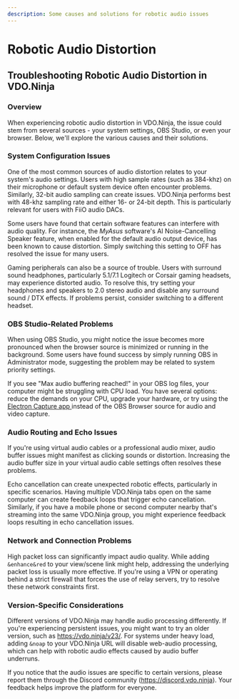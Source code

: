 ```yaml
---
description: Some causes and solutions for robotic audio issues
---
```


# Robotic Audio Distortion

## Troubleshooting Robotic Audio Distortion in VDO.Ninja

### Overview

When experiencing robotic audio distortion in VDO.Ninja, the issue could stem from several sources - your system settings, OBS Studio, or even your browser. Below, we'll explore the various causes and their solutions.

### System Configuration Issues

One of the most common sources of audio distortion relates to your system's audio settings. Users with high sample rates (such as 384-khz) on their microphone or default system device often encounter problems. Similarly, 32-bit audio sampling can create issues. VDO.Ninja performs best with 48-khz sampling rate and either 16- or 24-bit depth. This is particularly relevant for users with FiiO audio DACs.

Some users have found that certain software features can interfere with audio quality. For instance, the _MyAsus_ software's AI Noise-Cancelling Speaker feature, when enabled for the default audio output device, has been known to cause distortion. Simply switching this setting to OFF has resolved the issue for many users.

Gaming peripherals can also be a source of trouble. Users with surround sound headphones, particularly 5.1/7.1 Logitech or Corsair gaming headsets, may experience distorted audio. To resolve this, try setting your headphones and speakers to 2.0 stereo audio and disable any surround sound / DTX effects. If problems persist, consider switching to a different headset.

### OBS Studio-Related Problems

When using OBS Studio, you might notice the issue becomes more pronounced when the browser source is minimized or running in the background. Some users have found success by simply running OBS in Administrator mode, suggesting the problem may be related to system priority settings.

If you see "Max audio buffering reached!" in your OBS log files, your computer might be struggling with CPU load. You have several options: reduce the demands on your CPU, upgrade your hardware, or try using the [Electron Capture app ](../steves-helper-apps/electron-capture.md)instead of the OBS Browser source for audio and video capture.

### Audio Routing and Echo Issues

If you're using virtual audio cables or a professional audio mixer, audio buffer issues might manifest as clicking sounds or distortion. Increasing the audio buffer size in your virtual audio cable settings often resolves these problems.

Echo cancellation can create unexpected robotic effects, particularly in specific scenarios. Having multiple VDO.Ninja tabs open on the same computer can create feedback loops that trigger echo cancellation. Similarly, if you have a mobile phone or second computer nearby that's streaming into the same VDO.Ninja group, you might experience feedback loops resulting in echo cancellation issues.

### Network and Connection Problems

High packet loss can significantly impact audio quality. While adding `&enhance&red` to your view/scene link might help, addressing the underlying packet loss is usually more effective. If you're using a VPN or operating behind a strict firewall that forces the use of relay servers, try to resolve these network constraints first.

### Version-Specific Considerations

Different versions of VDO.Ninja may handle audio processing differently. If you're experiencing persistent issues, you might want to try an older version, such as https://vdo.ninja/v23/. For systems under heavy load, adding `&noap` to your VDO.Ninja URL will disable web-audio processing, which can help with robotic audio effects caused by audio buffer underruns.

If you notice that the audio issues are specific to certain versions, please report them through the Discord community (https://discord.vdo.ninja). Your feedback helps improve the platform for everyone.
